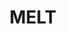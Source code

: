 ---
title: MELT
description:
lat: '48.8656108'
lon: '2.3708026'
address: 74 Rue de la Folie Méricourt, 75011 Paris, France
website: https://www.meltslowsmokedbarbecue.com/melt-restaurant-oberkampf
tags: à-essayer restaurant viande
---